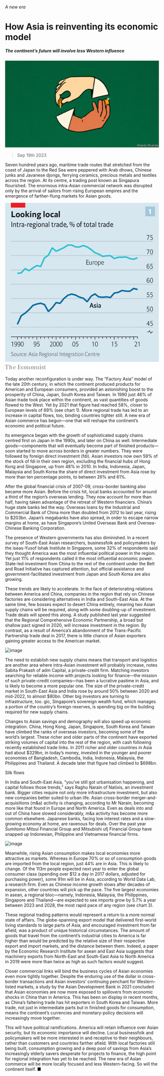 ###### A new era

# How Asia is reinventing its economic model 

##### The continent’s future will involve less Western influence 

![image](images/20230923_FND001.jpg) 

> Sep 19th 2023 

Seven hundred years ago, maritime trade routes that stretched from the coast of Japan to the Red Sea were peppered with Arab dhows, Chinese junks and Javanese djongs, ferrying ceramics, precious metals and textiles across the region. At its centre, a trading post known as Singapura flourished. The enormous intra-Asian commercial network was disrupted only by the arrival of sailors from rising European empires and the emergence of farther-flung markets for Asian goods.

![image](images/20230923_FNC641.png) 


Today another reconfiguration is under way. The “Factory Asia” model of the late 20th century, in which the continent produced products for American and European consumers, provided an astonishing boost to the prosperity of China, Japan, South Korea and Taiwan. In 1990 just 46% of Asian trade took place within the continent, as vast quantities of goods flowed to the West. Yet by 2021 that figure had reached 58%, closer to European levels of 69% (see chart 1). More regional trade has led to an increase in capital flows, too, binding countries tighter still. A new era of Asian commerce has begun—one that will reshape the continent’s economic and political future.

Its emergence began with the growth of sophisticated supply chains centred first on Japan in the 1990s, and later on China as well. Intermediate goods—components that will eventually become part of finished products—soon started to move across borders in greater numbers. They were followed by foreign direct investment (fdi). Asian investors now own 59% of the stock of fdi in their own region, excluding the financial hubs of Hong Kong and Singapore, up from 48% in 2010. In India, Indonesia, Japan, Malaysia and South Korea the share of direct investment from Asia rose by more than ten percentage points, to between 26% and 61%. 

After the global financial crisis of 2007-09, cross-border banking also became more Asian. Before the crisis hit, local banks accounted for around a third of the region’s overseas lending. They now account for more than half, having taken advantage of the retreat of Western financiers. China’s huge state banks led the way. Overseas loans by the Industrial and Commercial Bank of China more than doubled from 2012 to last year, rising to $203bn. Japan’s megabanks have also spread, in order to escape narrow margins at home, as have Singapore’s United Overseas Bank and Oversea-Chinese Banking Corporation. 

The presence of Western governments has also diminished. In a recent survey of South-East Asian researchers, businessfolk and policymakers by the iseas-Yusof Ishak Institute in Singapore, some 32% of respondents said they thought America was the most influential political power in the region. Yet just 11% of respondents called it the most influential economic power. State-led investment from China to the rest of the continent under the Belt and Road Initiative has captured attention, but official assistance and government-facilitated investment from Japan and South Korea are also growing. 

These trends are likely to accelerate. In the face of deteriorating relations between America and China, companies in the region that rely on Chinese factories are considering alternatives in India and South-East Asia. At the same time, few bosses expect to desert China entirely, meaning two Asian supply chains will be required, along with some doubling-up of investment. Trade deals will speed this along. A study published last year suggested that the Regional Comprehensive Economic Partnership, a broad but shallow pact signed in 2020, will increase investment in the region. By contrast, as a result of America’s abandonment of the Trans-Pacific Partnership trade deal in 2017, there is little chance of Asian exporters gaining greater access to the American market. 

![image](images/20230923_FNC668.png) 


The need to establish new supply chains means that transport and logistics are another area where intra-Asian investment will probably increase, notes Sabita Prakash of adm Capital, a private-credit firm. Matching investors searching for reliable income with projects looking for finance—the mission of such private-credit companies—has been a lucrative pastime in Asia, and is likely to become a more popular one. The size of the private-credit market in South-East Asia and India rose by around 50% between 2020 and mid-2022, to almost $80bn. Other big investors are turning to infrastructure, too. gic, Singapore’s sovereign wealth fund, which manages a portion of the country’s foreign reserves, is spending big on the building required for new supply chains.

Changes to Asian savings and demography will also speed up economic integration. China, Hong Kong, Japan, Singapore, South Korea and Taiwan have climbed the ranks of overseas investors, becoming some of the world’s largest. These richer and older parts of the continent have exported striking volumes of capital into the rest of the region, with cash following recently established trade links. In 2011 richer and older countries in Asia had about $329bn, in today’s money, invested in the younger and poorer economies of Bangladesh, Cambodia, India, Indonesia, Malaysia, the Philippines and Thailand. A decade later that figure had climbed to $698bn.

Silk flows

In India and South-East Asia, “you’ve still got urbanisation happening, and capital follows those trends,” says Raghu Narain of Natixis, an investment bank. Bigger cities require not only more infrastructure investment, but also new companies better suited to urban life. Asian cross-border merger-and-acquisitions (m&amp;a) activity is changing, according to Mr Narain, becoming more like that found in Europe and North America. Even as deals into and out of China have slowed considerably, m&amp;a activity has become more common elsewhere. Japanese banks, facing low interest rates and a slow-growing economy at home, are ravenous for deals. Over the past year Sumitomo Mitsui Financial Group and Mitsubishi ufj Financial Group have snapped up Indonesian, Philippine and Vietnamese financial firms. 

![image](images/20230923_FNC653.png) 


Meanwhile, rising Asian consumption makes local economies more attractive as markets. Whereas in Europe 70% or so of consumption goods are imported from the local region, just 44% are in Asia. This is likely to change. Of the 113m people expected next year to enter the global consumer class (spending over $12 a day in 2017 dollars, adjusted for purchasing power), some 91m will be in Asia, according to World Data Lab, a research firm. Even as Chinese income growth slows after decades of expansion, other countries will pick up the pace. The five largest economies in asean, a regional bloc—namely, Indonesia, Malaysia, the Philippines, Singapore and Thailand—are expected to see imports grow by 5.7% a year between 2023 and 2028, the most rapid pace of any region (see chart 3).

These regional trading patterns would represent a return to a more normal state of affairs. The globe-spanning export model that delivered first-world living standards to large parts of Asia, and encouraged investment from far afield, was a product of unique historical circumstances. The amount of goods that travel from the continent’s industrial cities to America is far higher than would be predicted by the relative size of their respective export and import markets, and the distance between them. Indeed, a paper by the Economic Research Institute for asean and East Asia suggests that machinery exports from North-East and South-East Asia to North America in 2019 were more than twice as high as such factors would suggest.

Closer commercial links will bind the business cycles of Asian economies even more tightly together. Despite the enduring use of the dollar in cross-border transactions and Asian investors’ continuing penchant for Western-listed markets, a study by the Asian Development Bank in 2021 concluded that Asian economies are now more exposed to spillovers from economic shocks in China than in America. This has been on display in recent months, as China’s faltering trade has hit exporters in South Korea and Taiwan. More trade, not just in intermediate parts but in finished goods for consumption, means the continent’s currencies and monetary-policy decisions will increasingly move together. 

This will have political ramifications. America will retain influence over Asian security, but its economic importance will decline. Local businessfolk and policymakers will be more interested in and receptive to their neighbours, rather than customers and countries farther afield. With local factories still being built, consumption growing and a deep pool of savings from Asia’s increasingly elderly savers desperate for projects to finance, the high point for regional integration has yet to be reached. The new era of Asian commerce will be more locally focused and less Western-facing. So will the continent itself. ■


